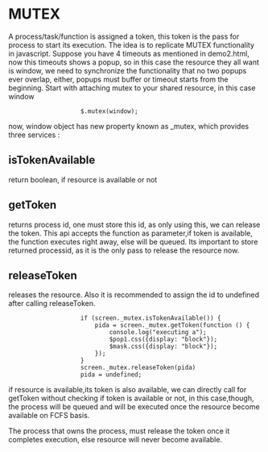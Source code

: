 MUTEX
=====

A process/task/function is assigned a token, this token is the pass for process to start its execution. The idea is to replicate
MUTEX functionality in javascript.
Suppose you have 4 timeouts as mentioned in demo2.html, now this timeouts shows a popup, so in this case the resource they all want
is window, we need to synchronize the functionality that no two popups ever overlap, either, popups must buffer or timeout starts from the
beginning.
Start with attaching mutex to your shared resource, in this case window

                        $.mutex(window);

now, window object has new property known as _mutex, which provides three services :

isTokenAvailable
----------------

return boolean, if resource is available or not



getToken
--------

returns process id, one must store this id, as only using this, we can release the token.
This api accepts the function as parameter,if token is available, the function executes right away, else will be queued.
Its important to store returned processid, as it is the only pass to release the resource now.

releaseToken
------------


releases the resource. Also it is recommended to assign the id to undefined after calling releaseToken.

                        if (screen._mutex.isTokenAvailable()) {
                            pida = screen._mutex.getToken(function () {
                                console.log("executing a");
                                $pop1.css({display: "block"});
                                $mask.css({display: "block"});
                            });
                        }
                        screen._mutex.releaseToken(pida)
                        pida = undefined;

if resource is available,its token is also available, we can directly call for getToken without checking if token is available or not, in
this case,though, the process will be queued and will be executed once the resource become available on FCFS basis.

The process that owns the process, must release the token once it completes execution, else resource will never become available.



